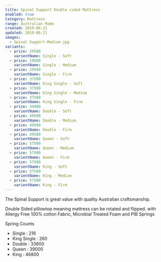 ```yaml
---
title: Spinal Support Double sided Mattress
enabled: true
Category: Mattress
range: Australian Made
created: 2019-06-21
updated: 2019-06-21
images:
  - Spinal Support-Medium.jpg
variants:
  - price: 29500
    varientName: Single - Soft
  - price: 29500
    varientName: Single - Medium
  - price: 29500
    varientName: Single - Firm
  - price: 37500
    varientName: King Single - Soft
  - price: 37500
    varientName: King Single - Medium
  - price: 37500
    varientName: King Single - Firm
  - price: 44900
    varientName: Double - Soft
  - price: 49500
    varientName: Double - Medium
  - price: 49500
    varientName: Double - Firm
  - price: 49500
    varientName: Queen - Soft
  - price: 57500
    varientName: Queen - Medium
  - price: 57500
    varientName: Queen - Firm
  - price: 57500
    varientName: King - Soft
  - price: 57500
    varientName: King - Medium
  - price: 57500
    varientName: King - Firm
---
```


The Spinal Support is great value with quality Australian craftsmanship.

Double Sided pillowtop meaning mattress can be rotated and flipped.
with Allergy Free 100% cotton Fabric, Microbial Treated Foam and PIB Springs

Spring Counts
* Single : 216
* King Single : 260
* Double : 33600
* Queen : 39000
* King : 46800
